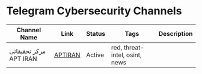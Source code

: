 # Telegram Cybersecurity Channels
<!-- This file is auto-converted to channels.json using GitHub Actions -->

| Channel Name | Link | Status | Tags | Description |
|-------------|------|--------|------|-------------|
| مرکز تحقیقاتی APT IRAN | [APTIRAN](https://t.me/APTIRAN) | Active | red, threat-intel, osint, news | |

